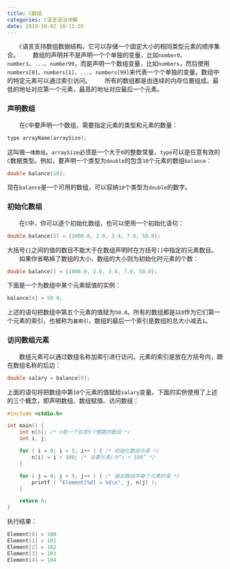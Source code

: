 ```yaml
---
title: C数组
categories: C语言语法详解
date: 2019-10-02 10:11:55
---
```

&emsp;&emsp;`C`语言支持数组数据结构，它可以存储一个固定大小的相同类型元素的顺序集合。<!--more-->
&emsp;&emsp;数组的声明并不是声明一个个单独的变量，比如`number0`、`number1`、`...`、`number99`，而是声明一个数组变量，比如`numbers`，然后使用`numbers[0]`、`numbers[1]`、`...`、`numbers[99]`来代表一个个单独的变量。数组中的特定元素可以通过索引访问。
&emsp;&emsp;所有的数组都是由连续的内存位置组成。最低的地址对应第一个元素，最高的地址对应最后一个元素。

### 声明数组

&emsp;&emsp;在`C`中要声明一个数组，需要指定元素的类型和元素的数量：

``` cpp
type arrayName[arraySize];
```

这叫做`一维数组`。`arraySize`必须是一个大于`0`的整数常量，`type`可以是任意有效的`C`数据类型。例如，要声明一个类型为`double`的包含`10`个元素的数组`balance`：

``` cpp
double balance[10];
```

现在`balance`是一个可用的数组，可以容纳`10`个类型为`double`的数字。

### 初始化数组

&emsp;&emsp;在`C`中，你可以逐个初始化数组，也可以使用一个初始化语句：

``` cpp
double balance[5] = {1000.0, 2.0, 3.4, 7.0, 50.0};
```

大括号`{}`之间的值的数目不能大于在数组声明时在方括号`[]`中指定的元素数目。
&emsp;&emsp;如果你省略掉了数组的大小，数组的大小则为初始化时元素的个数：

``` cpp
double balance[] = {1000.0, 2.0, 3.4, 7.0, 50.0};
```

下面是一个为数组中某个元素赋值的实例：

``` cpp
balance[4] = 50.0;
```

上述的语句把数组中第五个元素的值赋为`50.0`。所有的数组都是以`0`作为它们第一个元素的索引，也被称为`基索引`，数组的最后一个索引是数组的总大小减去`1`。

### 访问数组元素

&emsp;&emsp;数组元素可以通过数组名称加索引进行访问。元素的索引是放在方括号内，跟在数组名称的后边：

``` cpp
double salary = balance[9];
```

上面的语句将把数组中第`10`个元素的值赋给`salary`变量。下面的实例使用了上述的三个概念，即声明数组、数组赋值、访问数组：

``` cpp
#include <stdio.h>

int main() {
    int n[5]; /* n是一个包含5个整数的数组 */
    int i, j;

    for ( i = 0; i < 5; i++ ) { /* 初始化数组元素 */
        n[i] = i + 100; /* 设置元素i为“i + 100” */
    }

    for ( j = 0; j < 5; j++ ) { /* 输出数组中每个元素的值 */
        printf ( "Element[%d] = %d\n", j, n[j] );
    }

    return 0;
}
```

执行结果：

``` cpp
Element[0] = 100
Element[1] = 101
Element[2] = 102
Element[3] = 103
Element[4] = 104
```
